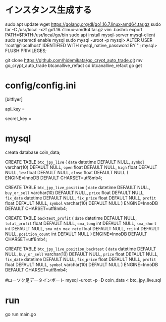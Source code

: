# インスタンス生成する
sudo apt update
wget https://golang.org/dl/go1.16.7.linux-amd64.tar.gz
sudo tar -C /usr/local -xzf go1.16.7.linux-amd64.tar.gz
vim .bashrc
   export PATH=$PATH:/usr/local/go/bin
sudo apt install mysql-server mysql-client
sudo systemctl enable mysql
sudo mysql -uroot -p
mysql> ALTER USER 'root'@'localhost' IDENTIFIED WITH mysql_native_password BY '';
mysql> FLUSH PRIVILEGES;

git clone https://github.com/hidemikata/go_crypt_auto_trade.git
mv go_crypt_auto_trade btcanallive_refact
cd btcanallive_refact
go get


# config/config.ini
  
[bitflyer]
  
api_key = 
  
secret_key = 
    
# mysql
creata database coin_data;
  
  
CREATE TABLE `btc_jpy_live` (
  `date` datetime DEFAULT NULL,
  `symbol` varchar(10) DEFAULT NULL,
  `open` float DEFAULT NULL,
  `high` float DEFAULT NULL,
  `low` float DEFAULT NULL,
  `close` float DEFAULT NULL
) ENGINE=InnoDB DEFAULT CHARSET=utf8mb4;
  
CREATE TABLE `btc_jpy_live_position` (
  `date` datetime DEFAULT NULL,
  `buy_or_sell` varchar(10) DEFAULT NULL,
  `price` float DEFAULT NULL,
  `fix_date` datetime DEFAULT NULL,
  `fix_price` float DEFAULT NULL,
  `profit` float DEFAULT NULL,
  `symbol` varchar(10) DEFAULT NULL
) ENGINE=InnoDB DEFAULT CHARSET=utf8mb4;

CREATE TABLE `backtest_profit` (
  `date` datetime DEFAULT NULL,
  `total_profit` float DEFAULT NULL,
  `sma_long` int DEFAULT NULL,
  `sma_short` int DEFAULT NULL,
  `sma_min_max_rate` float DEFAULT NULL,
  `rci` int DEFAULT NULL,
  `position_count` int DEFAULT NULL
) ENGINE=InnoDB DEFAULT CHARSET=utf8mb4;
  
  CREATE TABLE `btc_jpy_live_position_backtest` (
  `date` datetime DEFAULT NULL,
  `buy_or_sell` varchar(10) DEFAULT NULL,
  `price` float DEFAULT NULL,
  `fix_date` datetime DEFAULT NULL,
  `fix_price` float DEFAULT NULL,
  `profit` float DEFAULT NULL,
  `symbol` varchar(10) DEFAULT NULL
) ENGINE=InnoDB DEFAULT CHARSET=utf8mb4;

#ローソク足データインポート
mysql -uroot -p -D coin_data < btc_jpy_live.sql

# run
go run main.go


